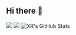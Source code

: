 ## Hi there 👋

<!--
**GZUCMHjy/gzucmHjy** is a ✨ _special_ ✨ repository because its `README.md` (this file) appears on your GitHub profile.

Here are some ideas to get you started:

- 🔭 I’m currently working on ...
- 🌱 I’m currently learning ...
- 👯 I’m looking to collaborate on ...
- 🤔 I’m looking for help with ...
- 💬 Ask me about ...
- 📫 How to reach me: ...
- 😄 Pronouns: ...
- ⚡ Fun fact: ...
-->
![](https://visitor-badge.glitch.me/badge?page_id=GZUCMHjy)
![](http://antzuhl.cn:4000/get/@GZUCMHjy)
![XR's GitHub Stats](https://github-readme-stats.vercel.app/api?username=GZUCMHjy&show_icons=true&count_private=true&hide=prs&theme=default_repocard)


